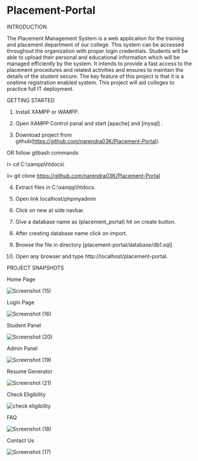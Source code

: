 # Placement-Portal



INTRODUCTION

The Placement Management System is a web application for the training and  placement department of our college. This system can be accessed throughout the  organization with proper login credentials. Students will be able to upload their  personal and educational information which will be managed efficiently by the  system. It intends to provide a fast access to the placement procedures and related  activities and ensures to maintain the details of the student secure. The key feature of  this project is that it is a onetime registration enabled system. This project will aid  colleges to practice full IT deployment.




GETTING STARTED

1. Install XAMPP or WAMPP.

2. Open XAMPP Control panal and start [apache] and [mysql] .

3. Download project from github(https://github.com/narendra03K/Placement-Portal).

OR follow gitbash commands

i> cd C:\\xampp\htdocs\

ii> git clone https://github.com/narendra03K/Placement-Portal

4. Extract files in C:\xampp\htdocs.

5. Open link localhost/phpmyadmin

6. Click on new at side navbar.

7. Give a database name as (placement_portal) hit on create button.

8. After creating database name click on import.

9. Browse the file in directory [placement-portal/database/db1.sql].

10. Open any browser and type http://localhost/placement-portal.





PROJECT SNAPSHOTS

Home Page

![Screenshot (15)](https://user-images.githubusercontent.com/104415590/215749342-62541693-0d38-4ac2-a1ea-eb35b4b91139.png)


Login Page

![Screenshot (16)](https://user-images.githubusercontent.com/104415590/215749433-8af8694d-1486-430c-b102-667256547bed.png)


Student Panel

![Screenshot (20)](https://user-images.githubusercontent.com/104415590/215751800-2b4b9e1d-56eb-4e6f-ba06-92a2e3951cc4.png)


Admin Panel

![Screenshot (19)](https://user-images.githubusercontent.com/104415590/215751650-8fd5b114-884a-42c8-bf14-f9d14f1d96af.png)


Resume Generator

![Screenshot (21)](https://user-images.githubusercontent.com/104415590/215751834-02e7ca79-69c6-40f4-9961-7e96e95b21cd.png)


Check Eligibility

![check eligibility](https://user-images.githubusercontent.com/87755170/184550829-86546902-a38c-4fe6-a53c-bf5844668f05.png)


FAQ 

![Screenshot (18)](https://user-images.githubusercontent.com/104415590/215749830-02c32d2a-7a9c-44e6-89d5-0dfaf91d3ada.png)


Contact Us

![Screenshot (17)](https://user-images.githubusercontent.com/104415590/215749552-421aabd7-7371-4176-918f-2778c3278b3a.png)







